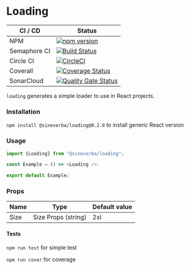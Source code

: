 Loading
=======

| CI / CD | Status |
| ------- | ------ |
| NPM | [![npm version](https://badge.fury.io/js/%40sineverba%2Floading.svg)](https://badge.fury.io/js/%40sineverba%2Floading) |
| Semaphore CI | [![Build Status](https://sineverba.semaphoreci.com/badges/npm-pkg-loading/branches/master.svg?style=shields&key=96116fb6-cff3-4bd6-bf17-35519e01df20)](https://sineverba.semaphoreci.com/projects/npm-pkg-loading) |
| Circle CI | [![CircleCI](https://dl.circleci.com/status-badge/img/gh/sineverba/npm-pkg-loading/tree/master.svg?style=svg)](https://dl.circleci.com/status-badge/redirect/gh/sineverba/npm-pkg-loading/tree/master) |
| Coverall | [![Coverage Status](https://coveralls.io/repos/github/sineverba/npm-pkg-loading/badge.svg?branch=master)](https://coveralls.io/github/sineverba/npm-pkg-loading?branch=master) |
| SonarCloud | [![Quality Gate Status](https://sonarcloud.io/api/project_badges/measure?project=npm-pkg-years-interval&metric=alert_status)](https://sonarcloud.io/summary/new_code?id=npm-pkg-years-interval) |


`loading` generates a simple loader to use in React projects.

### Installation
`npm install @sineverba/loading@0.2.0` to install generic React version

### Usage

```js
import {Loading} from "@sineverba/loading";

const Example = () => <Loading />:

export default Example;
```

### Props

| Name | Type | Default value |
| ---- | ---- | ------------- |
| Size | Size Props (string) | 2xl |

#### Tests

`npm run test` for simple test

`npm run cover` for coverage
